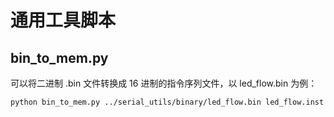 # 通用工具脚本

## bin_to_mem.py

可以将二进制 .bin 文件转换成 16 进制的指令序列文件，以 led_flow.bin 为例：

```
python bin_to_mem.py ../serial_utils/binary/led_flow.bin led_flow.inst
```